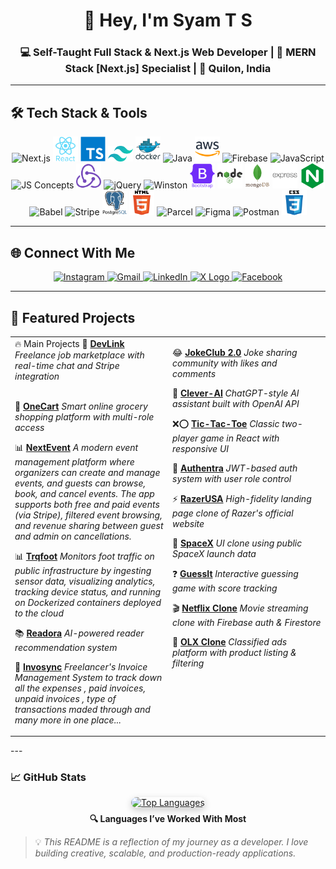 <h1 align="center">👋 Hey, I'm Syam T S</h1>
<h3 align="center">💻 Self-Taught Full Stack & Next.js Web Developer | 🚀 MERN Stack [Next.js] Specialist | 📍 Quilon, India</h3>

---

## 🛠️ Tech Stack & Tools
<p align="center">
  <img src="https://camo.githubusercontent.com/c19794479239935607c6c2e501a2f67e495e567ef91e0a1524474d645f52f86c/68747470733a2f2f63646e2e776f726c64766563746f726c6f676f2e636f6d2f6c6f676f732f6e6578746a732d322e737667" 
    alt="Next.js" width="60" height="60"/>
  <img src="https://raw.githubusercontent.com/devicons/devicon/master/icons/react/react-original-wordmark.svg" alt="React.js" width="40" height="40"/>
  <img src="https://raw.githubusercontent.com/devicons/devicon/master/icons/typescript/typescript-original.svg" alt="TypeScript" width="40" height="40"/>
  <img src="https://raw.githubusercontent.com/imgul/imgul/refs/heads/main/logos/Tailwind-CSS-Logo.webp" alt="Tailwind" width="40" height="25"/>
  <img src="https://raw.githubusercontent.com/devicons/devicon/master/icons/docker/docker-original-wordmark.svg" alt="Docker" width="40" height="40"/>
  <img src="https://cdn.jsdelivr.net/gh/devicons/devicon/icons/java/java-original.svg" alt="Java" width="40" height="40"/>
  <img src="https://raw.githubusercontent.com/devicons/devicon/master/icons/amazonwebservices/amazonwebservices-original-wordmark.svg" alt="AWS" width="40" height="40"/>
  <img src="https://encrypted-tbn0.gstatic.com/images?q=tbn:ANd9GcThRTfkei28uwg1prMgu6qbbxkx9y_5IFJN9g&s" alt="Firebase" width="30" height="40"/>
  <img src="https://cdn.jsdelivr.net/gh/devicons/devicon/icons/javascript/javascript-original.svg" alt="JavaScript" width="40" height="40"/>
  <img src="https://miro.medium.com/v2/resize:fit:1400/1*opBgWH5AfF8dn_QzUGY5oA.png" alt="JS Concepts" width="90" height="90"/>
  <img src="https://raw.githubusercontent.com/devicons/devicon/master/icons/redux/redux-original.svg" alt="Redux" width="40" height="40"/>
  <img src="https://skillicons.dev/icons?i=jquery" alt="jQuery" width="40" height="40"/>
  <img src="https://avatars.githubusercontent.com/u/9682013?s=280&v=4" alt="Winston" width="40" height="40"/>
  <img src="https://raw.githubusercontent.com/devicons/devicon/master/icons/bootstrap/bootstrap-plain-wordmark.svg" alt="Bootstrap" width="40" height="40"/>
  <img src="https://raw.githubusercontent.com/devicons/devicon/master/icons/nodejs/nodejs-original-wordmark.svg" alt="Node.js" width="40" height="40"/>
  <img src="https://raw.githubusercontent.com/devicons/devicon/master/icons/mongodb/mongodb-original-wordmark.svg" alt="MongoDB" width="40" height="40"/>
  <img src="https://raw.githubusercontent.com/devicons/devicon/master/icons/express/express-original-wordmark.svg" alt="Express.js" width="40" height="40"/>
  <img src="https://raw.githubusercontent.com/devicons/devicon/master/icons/nginx/nginx-original.svg" alt="NGINX" width="40" height="40"/>
  <img src="https://cdn.jsdelivr.net/gh/devicons/devicon/icons/babel/babel-original.svg" alt="Babel" width="40" height="40"/>
  <img src="https://cdn.iconscout.com/icon/free/png-256/free-stripe-logo-icon-download-in-svg-png-gif-file-formats--technology-social-media-vol-6-pack-logos-icons-2945188.png?f=webp&w=256" alt="Stripe" width="40" height="40"/>
  <img src="https://raw.githubusercontent.com/devicons/devicon/master/icons/postgresql/postgresql-original-wordmark.svg" alt="PostgreSQL" width="40" height="40"/>
  <img src="https://raw.githubusercontent.com/devicons/devicon/master/icons/html5/html5-original-wordmark.svg" alt="HTML5" width="40" height="40"/>
  <img src="https://avatars.githubusercontent.com/u/32607881?s=200&v=4" alt="Parcel" width="40" height="40"/>
  <img src="https://cdn.jsdelivr.net/gh/devicons/devicon/icons/figma/figma-original.svg" alt="Figma" width="40" height="40"/>
  <img src="https://skillicons.dev/icons?i=postman" alt="Postman" width="40" height="40"/>
  <img src="https://raw.githubusercontent.com/devicons/devicon/master/icons/css3/css3-original-wordmark.svg" alt="CSS3" width="40" height="40"/>
</p>

---

## 🌐 Connect With Me
<p align="center">
  <a href="https://www.instagram.com/xtreamer3/" target="_blank">
    <img src="https://raw.githubusercontent.com/maurodesouza/profile-readme-generator/master/src/assets/icons/social/instagram/default.svg" width="42" height="21" alt="Instagram"/>
  </a>
  <a href="#">
    <img src="https://raw.githubusercontent.com/maurodesouza/profile-readme-generator/master/src/assets/icons/social/gmail/default.svg" width="42" height="21" alt="Gmail"/>
  </a>
  <a href="https://www.linkedin.com/in/syam-t-s-81ba88283/" target="_blank">
    <img src="https://raw.githubusercontent.com/maurodesouza/profile-readme-generator/master/src/assets/icons/social/linkedin/default.svg" width="42" height="21" alt="LinkedIn"/>
  </a>
  <a href="#">
    <img src="https://img.freepik.com/premium-vector/twitter-new-logo-white-background-vector_692249-39.jpg?size=626&ext=jpg" width="42" height="34" alt="X Logo"/>
  </a>
  <a href="https://www.facebook.com/syam.syampanmana" target="_blank">
    <img src="https://raw.githubusercontent.com/maurodesouza/profile-readme-generator/master/src/assets/icons/social/facebook/default.svg" width="42" height="21" alt="Facebook"/>
  </a>
</p>

---

## 🚀 Featured Projects

<table align="center" width="100%"> <tr> <td valign="top" width="50%">
🔥 Main Projects
🎯 <a href="https://dev-link-frontend.vercel.app/" target="_blank"><strong>DevLink</strong></a>
<em>Freelance job marketplace with real-time chat and Stripe integration</em><br /><br />

🛒 <a href="https://onecart.onrender.com/login" target="_blank"><strong>OneCart</strong></a>
<em>Smart online grocery shopping platform with multi-role access</em>

📊  <a href="https://nextevent-next-js.onrender.com" target="_blank"><strong>NextEvent</strong></a>
<em>A modern event management platform where organizers can create and manage events, and guests can browse, book, and cancel events. The app supports both free and paid events (via Stripe), filtered event browsing, and revenue sharing between guest and admin on cancellations.</em>

📊  <a href="https://traqfoot.vercel.app/" target="_blank"><strong>Trqfoot</strong></a>
<em>Monitors foot traffic on public infrastructure by ingesting sensor data, visualizing analytics, tracking device status, and running on Dockerized containers deployed to the cloud</em>

📚 <a href="https://readora-puce.vercel.app/login" target="_blank"><strong>Readora</strong></a>
<em>AI-powered reader recommendation system</em>

🧾 <a href="https://github.com/syam-ts/InvoSync__Invoice-Management-System" target="_blank"><strong>Invosync</strong></a>
<em>Freelancer's Invoice Management System to track down all the expenses , paid invoices, unpaid invoices , type of transactions maded through and many more in one place...</em>


</td> <td valign="top" width="50%">

😂 <a href="https://github.com/syam-ts/JokeClub2.0/" target="_blank"><strong>JokeClub 2.0</strong></a>
<em>Joke sharing community with likes and comments</em>

  
🤖 <a href="https://clever-ai-16m6.onrender.com/" target="_blank"><strong>Clever-AI</strong></a>
<em>ChatGPT-style AI assistant built with OpenAI API</em>

❌⭕ <a href="https://tic-tac-toe-react-seven-iota.vercel.app/" target="_blank"><strong>Tic-Tac-Toe</strong></a>
<em>Classic two-player game in React with responsive UI</em>
 
🔐 <a href="https://github.com/syam-ts/Authentra" target="_blank"><strong>Authentra</strong></a>
<em>JWT-based auth system with user role control</em>

⚡ <a href="https://syam-ts.github.io/Razer-Usa/" target="_blank"><strong>RazerUSA</strong></a>
<em>High-fidelity landing page clone of Razer's official website</em>

🚀 <a href="https://syam-ts.github.io/spaceX/" target="_blank"><strong>SpaceX</strong></a>
<em>UI clone using public SpaceX launch data</em>

❓ <a href="https://syam-ts.github.io/Guess-It/" target="_blank"><strong>GuessIt</strong></a>
<em>Interactive guessing game with score tracking</em>

🎬 <a href="https://netflix-30e6f.web.app/" target="_blank"><strong>Netflix Clone</strong></a>
<em>Movie streaming clone with Firebase auth & Firestore</em>

📱 <a href="https://olx-clone-murex-three.vercel.app/" target="_blank"><strong>OLX Clone</strong></a>
<em>Classified ads platform with product listing & filtering</em>

</td> </tr> </table>
---
 <h3>📈 GitHub Stats</h3>
<div align="center" style="margin-top: 1rem;"> <a href="https://github.com/syam-ts/github-readme-stats" target="_blank"> <img src="https://github-readme-stats.vercel.app/api/top-langs/?username=syam-ts&layout=compact&theme=white&border=true" alt="Top Languages" style="border-radius: 10px; box-shadow: 0 4px 12px rgba(0, 0, 0, 0.2);" /> </a> <p style="font-weight: bold; margin-top: 0.5rem;"> 🔍 <strong>Languages I’ve Worked With Most</strong> </p> </div>

> 💡 *This README is a reflection of my journey as a developer. I love building creative, scalable, and production-ready applications.*

